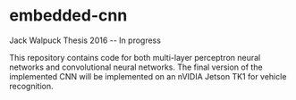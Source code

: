 # embedded-cnn

Jack Walpuck Thesis 2016 -- In progress

This repository contains code for both multi-layer perceptron neural networks and convolutional neural networks. The final version of the implemented CNN will be implemented on an nVIDIA Jetson TK1 for vehicle recognition.
